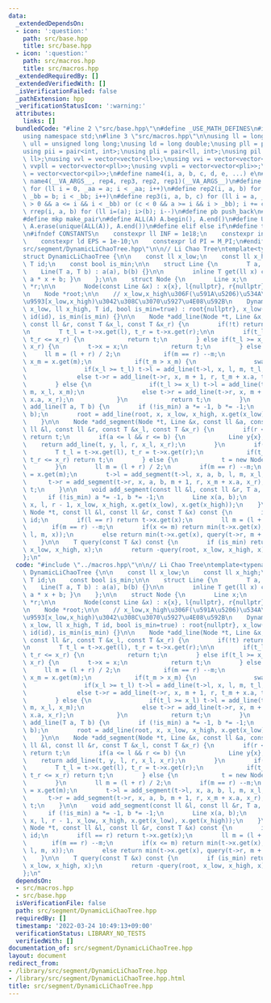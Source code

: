 ```yaml
---
data:
  _extendedDependsOn:
  - icon: ':question:'
    path: src/base.hpp
    title: src/base.hpp
  - icon: ':question:'
    path: src/macros.hpp
    title: src/macros.hpp
  _extendedRequiredBy: []
  _extendedVerifiedWith: []
  _isVerificationFailed: false
  _pathExtension: hpp
  _verificationStatusIcon: ':warning:'
  attributes:
    links: []
  bundledCode: "#line 2 \"src/base.hpp\"\n#define _USE_MATH_DEFINES\n#include <bits/stdc++.h>\n\
    using namespace std;\n#line 3 \"src/macros.hpp\"\n\nusing ll = long long;\nusing\
    \ ull = unsigned long long;\nusing ld = long double;\nusing pll = pair<ll, ll>;\n\
    using pii = pair<int, int>;\nusing pli = pair<ll, int>;\nusing pil = pair<int,\
    \ ll>;\nusing vvl = vector<vector<ll>>;\nusing vvi = vector<vector<int>>;\nusing\
    \ vvpll = vector<vector<pll>>;\nusing vvpli = vector<vector<pli>>;\nusing vvpil\
    \ = vector<vector<pil>>;\n#define name4(i, a, b, c, d, e, ...) e\n#define rep(...)\
    \ name4(__VA_ARGS__, rep4, rep3, rep2, rep1)(__VA_ARGS__)\n#define rep1(i, a)\
    \ for (ll i = 0, _aa = a; i < _aa; i++)\n#define rep2(i, a, b) for (ll i = a,\
    \ _bb = b; i < _bb; i++)\n#define rep3(i, a, b, c) for (ll i = a, _bb = b; (c\
    \ > 0 && a <= i && i < _bb) or (c < 0 && a >= i && i > _bb); i += c)\n#define\
    \ rrep(i, a, b) for (ll i=(a); i>(b); i--)\n#define pb push_back\n#define eb emplace_back\n\
    #define mkp make_pair\n#define ALL(A) A.begin(), A.end()\n#define UNIQUE(A) sort(ALL(A)),\
    \ A.erase(unique(ALL(A)), A.end())\n#define elif else if\n#define tostr to_string\n\
    \n#ifndef CONSTANTS\n    constexpr ll INF = 1e18;\n    constexpr int MOD = 1000000007;\n\
    \    constexpr ld EPS = 1e-10;\n    constexpr ld PI = M_PI;\n#endif\n#line 2 \"\
    src/segment/DynamicLiChaoTree.hpp\"\n\n// Li Chao Tree\ntemplate<typename T>\n\
    struct DynamicLiChaoTree {\n\n    const ll x_low;\n    const ll x_high;\n    const\
    \ T id;\n    const bool is_min;\n\n    struct Line {\n        T a, b;\n\n    \
    \    Line(T a, T b) : a(a), b(b) {}\n\n        inline T get(ll x) const { return\
    \ a * x + b; }\n    };\n\n    struct Node {\n        Line x;\n        Node *l,\
    \ *r;\n\n        Node(const Line &x) : x{x}, l{nullptr}, r{nullptr} {}\n    };\n\
    \n    Node *root;\n\n    // x_low,x_high\u306F(\u591A\u5206)\u534A\u958B\u533A\
    \u9593[x_low,x_high)\u3042\u308C\u3070\u5927\u4E08\u592B\n    DynamicLiChaoTree(ll\
    \ x_low, ll x_high, T id, bool is_min=true) : root{nullptr}, x_low(x_low), x_high(x_high),\
    \ id(id), is_min(is_min) {}\n\n    Node *add_line(Node *t, Line &x, const ll &l,\
    \ const ll &r, const T &x_l, const T &x_r) {\n        if(!t) return new Node(x);\n\
    \n        T t_l = t->x.get(l), t_r = t->x.get(r);\n\n        if(t_l <= x_l &&\
    \ t_r <= x_r) {\n            return t;\n        } else if(t_l >= x_l && t_r >=\
    \ x_r) {\n        t->x = x;\n            return t;\n        } else {\n       \
    \     ll m = (l + r) / 2;\n            if(m == r) --m;\n            T t_m = t->x.get(m),\
    \ x_m = x.get(m);\n            if(t_m > x_m) {\n                swap(t->x, x);\n\
    \                if(x_l >= t_l) t->l = add_line(t->l, x, l, m, t_l, t_m);\n  \
    \              else t->r = add_line(t->r, x, m + 1, r, t_m + x.a, t_r);\n    \
    \        } else {\n                if(t_l >= x_l) t->l = add_line(t->l, x, l,\
    \ m, x_l, x_m);\n                else t->r = add_line(t->r, x, m + 1, r, x_m +\
    \ x.a, x_r);\n            }\n            return t;\n        }\n    }\n\n    void\
    \ add_line(T a, T b) {\n        if (!is_min) a *= -1, b *= -1;\n        Line x(a,\
    \ b);\n        root = add_line(root, x, x_low, x_high, x.get(x_low), x.get(x_high));\n\
    \    }\n\n    Node *add_segment(Node *t, Line &x, const ll &a, const ll &b, const\
    \ ll &l, const ll &r, const T &x_l, const T &x_r) {\n        if(r < a || b < l)\
    \ return t;\n        if(a <= l && r <= b) {\n            Line y{x};\n        \
    \    return add_line(t, y, l, r, x_l, x_r);\n        }\n        if(t) {\n    \
    \        T t_l = t->x.get(l), t_r = t->x.get(r);\n            if(t_l <= x_l &&\
    \ t_r <= x_r) return t;\n        } else {\n            t = new Node(Line(0, id));\n\
    \        }\n        ll m = (l + r) / 2;\n        if(m == r) --m;\n        T x_m\
    \ = x.get(m);\n        t->l = add_segment(t->l, x, a, b, l, m, x_l, x_m);\n  \
    \      t->r = add_segment(t->r, x, a, b, m + 1, r, x_m + x.a, x_r);\n        return\
    \ t;\n    }\n\n    void add_segment(const ll &l, const ll &r, T a, T b) {\n  \
    \      if (!is_min) a *= -1, b *= -1;\n        Line x(a, b);\n        root = add_segment(root,\
    \ x, l, r - 1, x_low, x_high, x.get(x_low), x.get(x_high));\n    }\n\n    T query(const\
    \ Node *t, const ll &l, const ll &r, const T &x) const {\n        if(!t) return\
    \ id;\n        if(l == r) return t->x.get(x);\n        ll m = (l + r) / 2;\n \
    \       if(m == r) --m;\n        if(x <= m) return min(t->x.get(x), query(t->l,\
    \ l, m, x));\n        else return min(t->x.get(x), query(t->r, m + 1, r, x));\n\
    \    }\n\n    T query(const T &x) const {\n        if (is_min) return query(root,\
    \ x_low, x_high, x);\n        return -query(root, x_low, x_high, x);\n    }\n\
    };\n"
  code: "#include \"../macros.hpp\"\n\n// Li Chao Tree\ntemplate<typename T>\nstruct\
    \ DynamicLiChaoTree {\n\n    const ll x_low;\n    const ll x_high;\n    const\
    \ T id;\n    const bool is_min;\n\n    struct Line {\n        T a, b;\n\n    \
    \    Line(T a, T b) : a(a), b(b) {}\n\n        inline T get(ll x) const { return\
    \ a * x + b; }\n    };\n\n    struct Node {\n        Line x;\n        Node *l,\
    \ *r;\n\n        Node(const Line &x) : x{x}, l{nullptr}, r{nullptr} {}\n    };\n\
    \n    Node *root;\n\n    // x_low,x_high\u306F(\u591A\u5206)\u534A\u958B\u533A\
    \u9593[x_low,x_high)\u3042\u308C\u3070\u5927\u4E08\u592B\n    DynamicLiChaoTree(ll\
    \ x_low, ll x_high, T id, bool is_min=true) : root{nullptr}, x_low(x_low), x_high(x_high),\
    \ id(id), is_min(is_min) {}\n\n    Node *add_line(Node *t, Line &x, const ll &l,\
    \ const ll &r, const T &x_l, const T &x_r) {\n        if(!t) return new Node(x);\n\
    \n        T t_l = t->x.get(l), t_r = t->x.get(r);\n\n        if(t_l <= x_l &&\
    \ t_r <= x_r) {\n            return t;\n        } else if(t_l >= x_l && t_r >=\
    \ x_r) {\n        t->x = x;\n            return t;\n        } else {\n       \
    \     ll m = (l + r) / 2;\n            if(m == r) --m;\n            T t_m = t->x.get(m),\
    \ x_m = x.get(m);\n            if(t_m > x_m) {\n                swap(t->x, x);\n\
    \                if(x_l >= t_l) t->l = add_line(t->l, x, l, m, t_l, t_m);\n  \
    \              else t->r = add_line(t->r, x, m + 1, r, t_m + x.a, t_r);\n    \
    \        } else {\n                if(t_l >= x_l) t->l = add_line(t->l, x, l,\
    \ m, x_l, x_m);\n                else t->r = add_line(t->r, x, m + 1, r, x_m +\
    \ x.a, x_r);\n            }\n            return t;\n        }\n    }\n\n    void\
    \ add_line(T a, T b) {\n        if (!is_min) a *= -1, b *= -1;\n        Line x(a,\
    \ b);\n        root = add_line(root, x, x_low, x_high, x.get(x_low), x.get(x_high));\n\
    \    }\n\n    Node *add_segment(Node *t, Line &x, const ll &a, const ll &b, const\
    \ ll &l, const ll &r, const T &x_l, const T &x_r) {\n        if(r < a || b < l)\
    \ return t;\n        if(a <= l && r <= b) {\n            Line y{x};\n        \
    \    return add_line(t, y, l, r, x_l, x_r);\n        }\n        if(t) {\n    \
    \        T t_l = t->x.get(l), t_r = t->x.get(r);\n            if(t_l <= x_l &&\
    \ t_r <= x_r) return t;\n        } else {\n            t = new Node(Line(0, id));\n\
    \        }\n        ll m = (l + r) / 2;\n        if(m == r) --m;\n        T x_m\
    \ = x.get(m);\n        t->l = add_segment(t->l, x, a, b, l, m, x_l, x_m);\n  \
    \      t->r = add_segment(t->r, x, a, b, m + 1, r, x_m + x.a, x_r);\n        return\
    \ t;\n    }\n\n    void add_segment(const ll &l, const ll &r, T a, T b) {\n  \
    \      if (!is_min) a *= -1, b *= -1;\n        Line x(a, b);\n        root = add_segment(root,\
    \ x, l, r - 1, x_low, x_high, x.get(x_low), x.get(x_high));\n    }\n\n    T query(const\
    \ Node *t, const ll &l, const ll &r, const T &x) const {\n        if(!t) return\
    \ id;\n        if(l == r) return t->x.get(x);\n        ll m = (l + r) / 2;\n \
    \       if(m == r) --m;\n        if(x <= m) return min(t->x.get(x), query(t->l,\
    \ l, m, x));\n        else return min(t->x.get(x), query(t->r, m + 1, r, x));\n\
    \    }\n\n    T query(const T &x) const {\n        if (is_min) return query(root,\
    \ x_low, x_high, x);\n        return -query(root, x_low, x_high, x);\n    }\n\
    };\n"
  dependsOn:
  - src/macros.hpp
  - src/base.hpp
  isVerificationFile: false
  path: src/segment/DynamicLiChaoTree.hpp
  requiredBy: []
  timestamp: '2022-03-24 10:49:13+09:00'
  verificationStatus: LIBRARY_NO_TESTS
  verifiedWith: []
documentation_of: src/segment/DynamicLiChaoTree.hpp
layout: document
redirect_from:
- /library/src/segment/DynamicLiChaoTree.hpp
- /library/src/segment/DynamicLiChaoTree.hpp.html
title: src/segment/DynamicLiChaoTree.hpp
---
```

